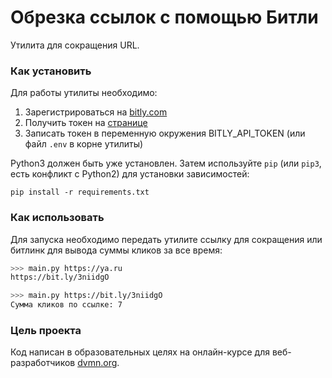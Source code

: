 # Обрезка ссылок с помощью Битли

Утилита для сокращения URL.

### Как установить

Для работы утилиты необходимо: 
1. Зарегистрироваться на [bitly.com](https://bitly.com)
2. Получить токен на [странице](https://app.bitly.com/settings/api/)
3. Записать токен в переменную окружения BITLY_API_TOKEN (или файл `.env` в корне утилиты)

Python3 должен быть уже установлен. 
Затем используйте `pip` (или `pip3`, есть конфликт с Python2) для установки зависимостей:
```
pip install -r requirements.txt
```

### Как использовать

Для запуска необходимо передать утилите ссылку для сокращения или битлинк для вывода суммы кликов за все время:
```bash
>>> main.py https://ya.ru
https://bit.ly/3niidgO

>>> main.py https://bit.ly/3niidgO
Сумма кликов по ссылке: 7
```

### Цель проекта

Код написан в образовательных целях на онлайн-курсе для веб-разработчиков [dvmn.org](https://dvmn.org/).
